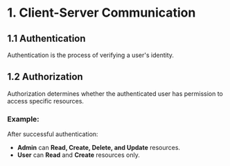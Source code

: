 # 1. Client-Server Communication

## 1.1 Authentication
Authentication is the process of verifying a user's identity.

## 1.2 Authorization
Authorization determines whether the authenticated user has permission to access specific resources.

### Example:
After successful authentication:
- **Admin** can **Read, Create, Delete, and Update** resources.
- **User** can **Read** and **Create** resources only.
